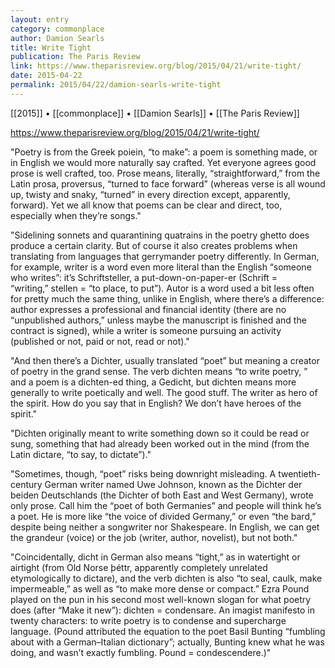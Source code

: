 ```yaml
---
layout: entry
category: commonplace
author: Damion Searls
title: Write Tight
publication: The Paris Review
link: https://www.theparisreview.org/blog/2015/04/21/write-tight/
date: 2015-04-22
permalink: 2015/04/22/damion-searls-write-tight
---
```


[[2015]] • [[commonplace]] • [[Damion Searls]] • [[The Paris Review]] 

https://www.theparisreview.org/blog/2015/04/21/write-tight/

"Poetry is from the Greek poiein, “to make”: a poem is something made, or in English we would more naturally say crafted. Yet everyone agrees good prose is well crafted, too. Prose means, literally, “straightforward,” from the Latin prosa, proversus, “turned to face forward” (whereas verse is all wound up, twisty and snaky, “turned” in every direction except, apparently, forward). Yet we all know that poems can be clear and direct, too, especially when they’re songs."
 
"Sidelining sonnets and quarantining quatrains in the poetry ghetto does produce a certain clarity. But of course it also creates problems when translating from languages that gerrymander poetry differently. In German, for example, writer is a word even more literal than the English “someone who writes”: it’s Schriftsteller, a put-down-on-paper-er (Schrift = “writing,” stellen = “to place, to put”). Autor is a word used a bit less often for pretty much the same thing, unlike in English, where there’s a difference: author expresses a professional and financial identity (there are no “unpublished authors,” unless maybe the manuscript is finished and the contract is signed), while a writer is someone pursuing an activity (published or not, paid or not, read or not)."

"And then there’s a Dichter, usually translated “poet” but meaning a creator of poetry in the grand sense. The verb dichten means “to write poetry, ” and a poem is a dichten-ed thing, a Gedicht, but dichten means more generally to write poetically and well. The good stuff. The writer as hero of the spirit. How do you say that in English? We don’t have heroes of the spirit."

"Dichten originally meant to write something down so it could be read or sung, something that had already been worked out in the mind (from the Latin dictare, “to say, to dictate”)."

"Sometimes, though, “poet” risks being downright misleading. A twentieth-century German writer named Uwe Johnson, known as the Dichter der beiden Deutschlands (the Dichter of both East and West Germany), wrote only prose. Call him the “poet of both Germanies” and people will think he’s a poet. He is more like “the voice of divided Germany,” or even “the bard,” despite being neither a songwriter nor Shakespeare. In English, we can get the grandeur (voice) or the job (writer, author, novelist), but not both."

"Coincidentally, dicht in German also means “tight,” as in watertight or airtight (from Old Norse þéttr, apparently completely unrelated etymologically to dictare), and the verb dichten is also “to seal, caulk, make impermeable,” as well as “to make more dense or compact.” Ezra Pound played on the pun in his second most well-known slogan for what poetry does (after “Make it new”): dichten = condensare. An imagist manifesto in twenty characters: to write poetry is to condense and supercharge language. (Pound attributed the equation to the poet Basil Bunting “fumbling about with a German–Italian dictionary”; actually, Bunting knew what he was doing, and wasn’t exactly fumbling. Pound = condescendere.)"
